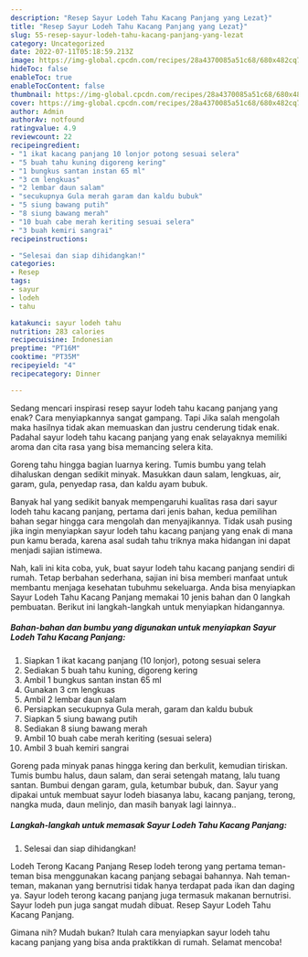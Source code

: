 ```yaml
---
description: "Resep Sayur Lodeh Tahu Kacang Panjang yang Lezat}"
title: "Resep Sayur Lodeh Tahu Kacang Panjang yang Lezat}"
slug: 55-resep-sayur-lodeh-tahu-kacang-panjang-yang-lezat
category: Uncategorized
date: 2022-07-11T05:18:59.213Z
image: https://img-global.cpcdn.com/recipes/28a4370085a51c68/680x482cq70/sayur-lodeh-tahu-kacang-panjang-foto-resep-utama.jpg
hideToc: false
enableToc: true
enableTocContent: false
thumbnail: https://img-global.cpcdn.com/recipes/28a4370085a51c68/680x482cq70/sayur-lodeh-tahu-kacang-panjang-foto-resep-utama.jpg
cover: https://img-global.cpcdn.com/recipes/28a4370085a51c68/680x482cq70/sayur-lodeh-tahu-kacang-panjang-foto-resep-utama.jpg
author: Admin
authorAv: notfound
ratingvalue: 4.9
reviewcount: 22
recipeingredient:
- "1 ikat kacang panjang 10 lonjor potong sesuai selera"
- "5 buah tahu kuning digoreng kering"
- "1 bungkus santan instan 65 ml"
- "3 cm lengkuas"
- "2 lembar daun salam"
- "secukupnya Gula merah garam dan kaldu bubuk"
- "5 siung bawang putih"
- "8 siung bawang merah"
- "10 buah cabe merah keriting sesuai selera"
- "3 buah kemiri sangrai"
recipeinstructions:

- "Selesai dan siap dihidangkan!"
categories:
- Resep
tags:
- sayur
- lodeh
- tahu

katakunci: sayur lodeh tahu 
nutrition: 283 calories
recipecuisine: Indonesian
preptime: "PT16M"
cooktime: "PT35M"
recipeyield: "4"
recipecategory: Dinner

---
```



Sedang mencari inspirasi resep sayur lodeh tahu kacang panjang yang enak? Cara menyiapkannya sangat gampang. Tapi Jika salah mengolah maka hasilnya tidak akan memuaskan dan justru cenderung tidak enak. Padahal sayur lodeh tahu kacang panjang yang enak selayaknya memiliki aroma dan cita rasa yang bisa memancing selera kita.


Goreng tahu hingga bagian luarnya kering. Tumis bumbu yang telah dihaluskan dengan sedikit minyak. Masukkan daun salam, lengkuas, air, garam, gula, penyedap rasa, dan kaldu ayam bubuk.

Banyak hal yang sedikit banyak mempengaruhi kualitas rasa dari sayur lodeh tahu kacang panjang, pertama dari jenis bahan, kedua pemilihan bahan segar hingga cara mengolah dan menyajikannya. Tidak usah pusing jika ingin menyiapkan sayur lodeh tahu kacang panjang yang enak di mana pun kamu berada, karena asal sudah tahu triknya maka hidangan ini dapat menjadi sajian istimewa.


Nah, kali ini kita coba, yuk, buat sayur lodeh tahu kacang panjang sendiri di rumah. Tetap berbahan sederhana, sajian ini bisa memberi manfaat untuk membantu menjaga kesehatan tubuhmu sekeluarga. Anda bisa menyiapkan Sayur Lodeh Tahu Kacang Panjang memakai 10 jenis bahan dan 0 langkah pembuatan. Berikut ini langkah-langkah untuk menyiapkan hidangannya.

<!--inarticleads1-->

##### Bahan-bahan dan bumbu yang digunakan untuk menyiapkan Sayur Lodeh Tahu Kacang Panjang:

1. Siapkan 1 ikat kacang panjang (10 lonjor), potong sesuai selera
1. Sediakan 5 buah tahu kuning, digoreng kering
1. Ambil 1 bungkus santan instan 65 ml
1. Gunakan 3 cm lengkuas
1. Ambil 2 lembar daun salam
1. Persiapkan secukupnya Gula merah, garam dan kaldu bubuk
1. Siapkan 5 siung bawang putih
1. Sediakan 8 siung bawang merah
1. Ambil 10 buah cabe merah keriting (sesuai selera)
1. Ambil 3 buah kemiri sangrai


Goreng pada minyak panas hingga kering dan berkulit, kemudian tiriskan. Tumis bumbu halus, daun salam, dan serai setengah matang, lalu tuang santan. Bumbui dengan garam, gula, ketumbar bubuk, dan. Sayur yang dipakai untuk membuat sayur lodeh biasanya labu, kacang panjang, terong, nangka muda, daun melinjo, dan masih banyak lagi lainnya.. 

<!--inarticleads2-->

##### Langkah-langkah untuk memasak Sayur Lodeh Tahu Kacang Panjang:


1. Selesai dan siap dihidangkan!

Lodeh Terong Kacang Panjang Resep lodeh terong yang pertama teman-teman bisa menggunakan kacang panjang sebagai bahannya. Nah teman-teman, makanan yang bernutrisi tidak hanya terdapat pada ikan dan daging ya. Sayur lodeh terong kacang panjang juga termasuk makanan bernutrisi. Sayur lodeh pun juga sangat mudah dibuat. Resep Sayur Lodeh Tahu Kacang Panjang. 

Gimana nih? Mudah bukan? Itulah cara menyiapkan sayur lodeh tahu kacang panjang yang bisa anda praktikkan di rumah. Selamat mencoba!
